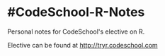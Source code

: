 #CodeSchool-R-Notes
==================

Personal notes for CodeSchool's elective on R. 

Elective can be found at http://tryr.codeschool.com
